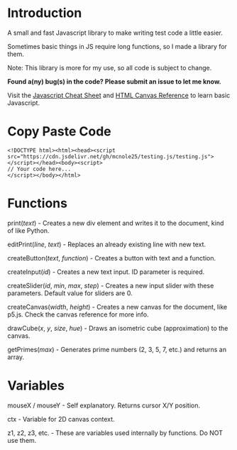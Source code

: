 # Introduction

A small and fast Javascript library to make writing test code a little easier.

Sometimes basic things in JS require long functions, so I made a library for them.

Note: This library is more for my use, so all code is subject to change.

**Found a(ny) bug(s) in the code? Please submit an issue to let me know.**

Visit the [Javascript Cheat Sheet](https://htmlcheatsheet.com/js) and [HTML Canvas Reference](https://www.w3schools.com/tags/ref_canvas.asp) to learn basic Javascript.

# Copy Paste Code

```
<!DOCTYPE html><html><head><script src="https://cdn.jsdelivr.net/gh/mcnole25/testing.js/testing.js"></script></head><body><script>
// Your code here...
</script></body></html>
```

# Functions

print(*text*) - Creates a new div element and writes it to the document, kind of like Python.

editPrint(*line*, *text*) - Replaces an already existing line with new text.

createButton(*text*, *function*) - Creates a button with text and a function.

createInput(*id*) - Creates a new text input. ID parameter is required.

createSlider(*id*, *min*, *max*, *step*) - Creates a new input slider with these parameters. Default value for sliders are 0.

createCanvas(*width*, *height*) - Creates a new canvas for the document, like p5.js. Check the canvas reference for more info.

drawCube(*x*, *y*, *size*, *hue*) - Draws an isometric cube (approximation) to the canvas.

getPrimes(*max*) - Generates prime numbers (2, 3, 5, 7, etc.) and returns an array.

# Variables

mouseX / mouseY - Self explanatory. Returns cursor X/Y position.

ctx - Variable for 2D canvas context.

z1, z2, z3, etc. - These are variables used internally by functions. Do NOT use them.

